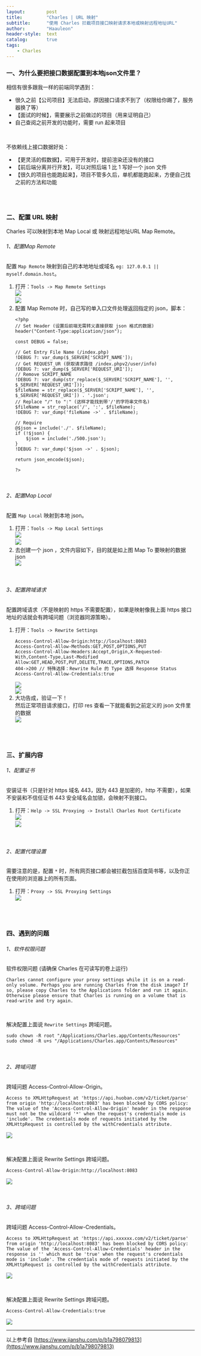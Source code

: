 ```yaml
---
layout:        post
title:         "Charles | URL 映射"
subtitle:      "使用 Charles 拦截项目接口映射请求本地或映射远程地址URL"
author:        "Haauleon"
header-style:  text
catalog:       true
tags:
    - Charles
---
```


### 一、为什么要把接口数据配置到本地json文件里？
相信有很多跟我一样的前端同学遇到：       
- 很久之前【公司项目】无法启动，原因接口请求不到了（权限给你踢了，服务器换了等）
- 【面试的时候】，需要展示之前做过的项目（用来证明自己）
- 自己查阅之前开发的功能时，需要 run 起来项目

<br>

不依赖线上接口数据好处：        
- 【更灵活的假数据】，可用于开发时，提前渲染还没有的接口
- 【前后端分离并行开发】，可以对照后端 1 比 1 写好一个 json 文件
- 【很久的项目也能跑起来】，项目不管多久后，单机都能跑起来，方便自己找之前的方法和功能

<br>
<br>

### 二、配置 URL 映射
Charles 可以映射到本地 Map Local 或 映射远程地址URL Map Remote。    

###### 1、配置Map Remote
配置 `Map Remote` 映射到自己的本地地址或域名 `eg: 127.0.0.1 || myself.domain.host`。    

1. 打开：`Tools -> Map Remote Settings`            
    ![](\img\in-post\post-charles\2022-07-22-charles-url-1.png)      
    ![](\img\in-post\post-charles\2022-07-22-charles-url-2.png)     
2. 配置 Map Remote 时，自己写的单入口文件处理返回指定的 json，脚本：    
    ```
    <?php
    // Set Header (设置后前端无需转义直接获取 json 格式的数据)
    header("Content-Type:application/json");

    const DEBUG = false;

    // Get Entry File Name (/index.php)
    !DEBUG ?: var_dump($_SERVER['SCRIPT_NAME']);
    // Get REQUEST_UR (获取请求路径 /index.phpv2/user/info)
    !DEBUG ?: var_dump($_SERVER['REQUEST_URI']);
    // Remove SCRIPT_NAME
    !DEBUG ?: var_dump(str_replace($_SERVER['SCRIPT_NAME'], '', $_SERVER['REQUEST_URI']));
    $fileName = str_replace($_SERVER['SCRIPT_NAME'], '', $_SERVER['REQUEST_URI']) . '.json';
    // Replace "/" to ":" (这样才能找到带'/'的字符串文件名)
    $fileName = str_replace('/', ':', $fileName);
    !DEBUG ?: var_dump('fileName ->' . $fileName);

    // Require
    @$json = include('./'. $fileName);
    if (!$json) {
        $json = include('./500.json');
    }
    !DEBUG ?: var_dump('$json ->' . $json);

    return json_encode($json);

    ?>
    ```

<br>

###### 2、配置Map Local
配置 `Map Local` 映射到本地 json。    

1. 打开：`Tools -> Map Local Settings`       
    ![](\img\in-post\post-charles\2022-07-22-charles-url-3.png)     
    ![](\img\in-post\post-charles\2022-07-22-charles-url-4.png)         
2. 去创建一个 json ，文件内容如下，目的就是如上图 Map To 要映射的数据 json             
    ![](\img\in-post\post-charles\2022-07-22-charles-url-5.png)

<br>

###### 3、配置跨域请求
配置跨域请求（不是映射的 https 不需要配置），如果是映射像我上面 https 接口地址的话就会有跨域问题（浏览器同源策略）。        

1. 打开：`Tools -> Rewrite Settings`      
    ```
    Access-Control-Allow-Origin:http://localhost:8083
    Access-Control-Allow-Methods:GET,POST,OPTIONS,PUT
    Access-Control-Allow-Headers:Accept,Origin,X-Requested-With,Content-Type,Last-Modified
    Allow:GET,HEAD,POST,PUT,DELETE,TRACE,OPTIONS,PATCH
    404->200 // 特殊选择：Rewrite Rule 的 Type 选择 Response Status
    Access-Control-Allow-Credentials:true
    ```
    ![](\img\in-post\post-charles\2022-07-22-charles-url-6.png)      
    ![](\img\in-post\post-charles\2022-07-22-charles-url-7.png)
2. 大功告成，验证一下！    
    然后正常项目请求接口，打印 res 查看一下就能看到之前定义的 json 文件里的数据      
    ![](\img\in-post\post-charles\2022-07-22-charles-url-8.png)

<br>
<br>

### 三、扩展内容
###### 1、配置证书
安装证书（只是针对 https 域名 443，因为 443 是加密的，http 不需要），如果不安装和不信任证书 443 安全域名会加锁，会映射不到接口。            

1. 打开：`Help -> SSL Proxying -> Install Charles Root Certificate`        
    ![](\img\in-post\post-charles\2022-07-22-charles-url-9.png)      
    ![](\img\in-post\post-charles\2022-07-22-charles-url-10.png)

<br>

###### 2、配置代理设置
需要注意的是，配置 `*` 时，所有网页接口都会被拦截包括百度简书等，以及你正在使用的浏览器上的所有页面。     

1. 打开：`Proxy -> SSL Proxying Settings`      
    ![](\img\in-post\post-charles\2022-07-22-charles-url-11.png)

<br>
<br>

### 四、遇到的问题
###### 1、软件权限问题     
软件权限问题 (请确保 Charles 在可读写的卷上运行)     
```
Charles cannot configure your proxy settings while it is on a read-only volume. Perhaps you are running Charles from the disk image? If so, please copy Charles to the Applications folder and run it again. Otherwise please ensure that Charles is running on a volume that is read-write and try again.
```

<br>

解决配置上面说 `Rewrite Settings` 跨域问题。     
```
sudo chown -R root "/Applications/Charles.app/Contents/Resources"
sudo chmod -R u+s "/Applications/Charles.app/Contents/Resources"
```

<br>

###### 2、跨域问题
跨域问题 Access-Control-Allow-Origin。    
```
Access to XMLHttpRequest at 'https://api.huoban.com/v2/ticket/parse' from origin 'http://localhost:8083' has been blocked by CORS policy: The value of the 'Access-Control-Allow-Origin' header in the response must not be the wildcard '*' when the request's credentials mode is 'include'. The credentials mode of requests initiated by the XMLHttpRequest is controlled by the withCredentials attribute.
```

![](\img\in-post\post-charles\2022-07-22-charles-url-12.png)        

<br>

解决配置上面说 Rewrite Settings 跨域问题。       
```
Access-Control-Allow-Origin:http://localhost:8083
```

![](\img\in-post\post-charles\2022-07-22-charles-url-13.png)     

<br>

###### 3、跨域问题
跨域问题 Access-Control-Allow-Credentials。     
```
Access to XMLHttpRequest at 'https://api.xxxxxx.com/v2/ticket/parse' from origin 'http://localhost:8083' has been blocked by CORS policy: The value of the 'Access-Control-Allow-Credentials' header in the response is '' which must be 'true' when the request's credentials mode is 'include'. The credentials mode of requests initiated by the XMLHttpRequest is controlled by the withCredentials attribute.
```     

![](\img\in-post\post-charles\2022-07-22-charles-url-14.png) 

<br>

解决配置上面说 Rewrite Settings 跨域问题。    
```
Access-Control-Allow-Credentials:true
```

![](\img\in-post\post-charles\2022-07-22-charles-url-15.png) 

---
以上参考自 [https://www.jianshu.com/p/b1a798079813](https://www.jianshu.com/p/b1a798079813)
